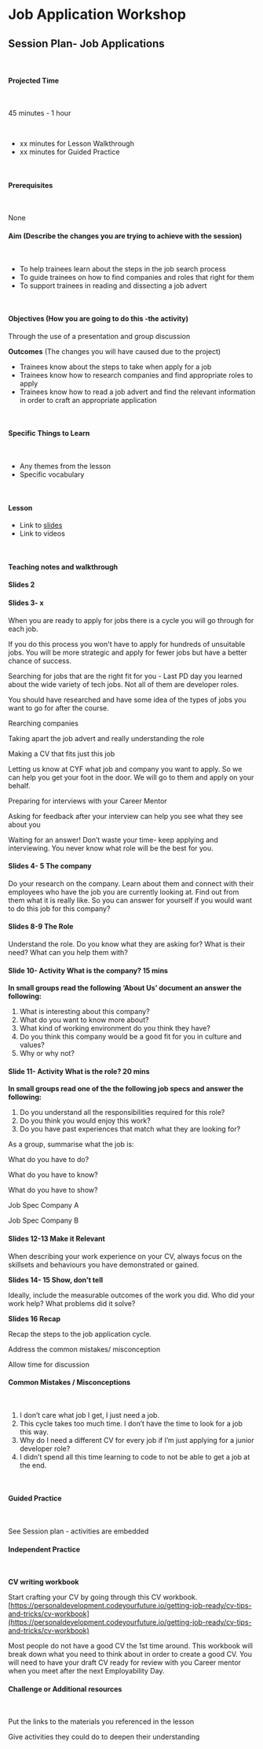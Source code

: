 # Job Application Workshop

## **Session Plan- Job Applications**

‌

#### **Projected Time**

‌

45 minutes - 1 hour

‌

* xx minutes for Lesson Walkthrough
* xx minutes for Guided Practice

‌

#### **Prerequisites**

‌

None

#### **Aim** \(Describe the changes you are trying to achieve with the session\)

‌

* To help trainees learn about the steps in the job search process
* To guide trainees on how to find companies and roles that right for them
* To support trainees in reading and dissecting a job advert

‌

#### **Objectives** \(How you are going to do this -the activity\)‌

Through the use of a presentation and group discussion

**Outcomes** \(The changes you will have caused due to the project\)

* Trainees know about the steps to take when apply for a job
* Trainees know how to research companies and find appropriate roles to apply
* Trainees know how to read a job advert and find the relevant information in order to craft an appropriate application

‌

#### **Specific Things to Learn**

‌

* Any themes from the lesson 
* Specific vocabulary

‌

#### **Lesson**

* Link to [slides](https://docs.google.com/presentation/d/1d3_B31nauR9LJLUKaQVSDIObwcZYC0Rr2U9ArgTyb6E/edit?usp=sharing)
* Link to videos

‌

#### **Teaching notes and walkthrough**

#### **Slides 2**

#### **Slides 3- x**‌

When you are ready to apply for jobs there is a cycle you will go through for each job.

If you do this process you won't have to apply for hundreds of unsuitable jobs. You will be more strategic and apply for fewer jobs but have a better chance of success.

Searching for jobs that are the right fit for you - Last PD day you learned about the wide variety of tech jobs. Not all of them are developer roles.

You should have researched and have some idea of the types of jobs you want to go for after the course.

Rearching companies

Taking apart the job advert and really understanding the role

Making a CV that fits just this job

Letting us know at CYF what job and company you want to apply. So we can help you get your foot in the door. We will go to them and apply on your behalf.

Preparing for interviews with your Career Mentor

Asking for feedback after your interview can help you see what they see about you

Waiting for an answer! Don’t waste your time- keep applying and interviewing. You never know what role will be the best for you.

#### **Slides 4- 5 The company**

Do your research on the company. Learn about them and connect with their employees who have the job you are currently looking at. Find out from them what it is really like. So you can answer for yourself if you would want to do this job for this company?

#### **Slides 8-9 The Role**

Understand the role. Do you know what they are asking for? What is their need? What can you help them with?

#### **Slide 10- Activity What is the company? 15 mins**

**In small groups read the following ‘About Us’ document an answer the following:**

1. What is interesting about this company?
2. What do you want to know more about?
3. What kind of working environment do you think they have? 
4. Do you think this company would be a good fit for you in culture and values? 
5. Why or why not? 

#### **Slide 11- Activity What is the role? 20 mins**

**In small groups read one of the the following job specs and answer the following:**

1. Do you understand all the responsibilities required for this role?
2. Do you think you would enjoy this work?
3. Do you have past experiences that match what they are looking for? 

As a group, summarise what the job is:

What do you have to do?

What do you have to know?

What do you have to show?

Job Spec Company A

Job Spec Company B

#### **Slides 12-13 Make it Relevant**

When describing your work experience on your CV, always focus on the skillsets and behaviours you have demonstrated or gained.

**Slides 14- 15 Show, don’t tell** 

Ideally, include the measurable outcomes of the work you did. Who did your work help? What problems did it solve?

**Slides 16 Recap** 

Recap the steps to the job application cycle.

Address the common mistakes/ misconception

Allow time for discussion

#### **Common Mistakes / Misconceptions**

‌

1. I don’t care what job I get, I just need a job. 
2. This cycle takes too much time. I don’t have the time to look for a job this way. 
3. Why do I need a different CV for every job if I’m just applying for a junior developer role? 
4. I didn’t spend all this time learning to code to not be able to get a job at the end. 

‌

#### **Guided Practice**

‌

See Session plan - activities are embedded

#### **Independent Practice**

‌

**CV writing workbook**

Start crafting your CV by going through this CV workbook. [https://personaldevelopment.codeyourfuture.io/getting-job-ready/cv-tips-and-tricks/cv-workbook](https://personaldevelopment.codeyourfuture.io/getting-job-ready/cv-tips-and-tricks/cv-workbook)

‌Most people do not have a good CV the 1st time around. This workbook will break down what you need to think about in order to create a good CV.  You will need to have your draft CV ready for review with you Career mentor when you meet after the next Employability Day.

#### **Challenge or Additional resources**

‌

Put the links to the materials you referenced in the lesson

Give activities they could do to deepen their understanding

